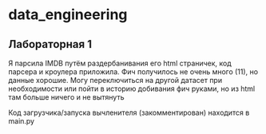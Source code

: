 # data_engineering

## Лабораторная 1
Я парсила IMDB путём раздербанивания его html страничек, код парсера и кроулера приложила. Фич получилось не очень много (11), но данные хорошие. Могу переключиться на другой датасет при необходимости или пойти в историю добивания фич руками, но из html там больше ничего и не вытянуть

Код загрузчика/запуска вычленителя (закомментирован) находится в main.py


